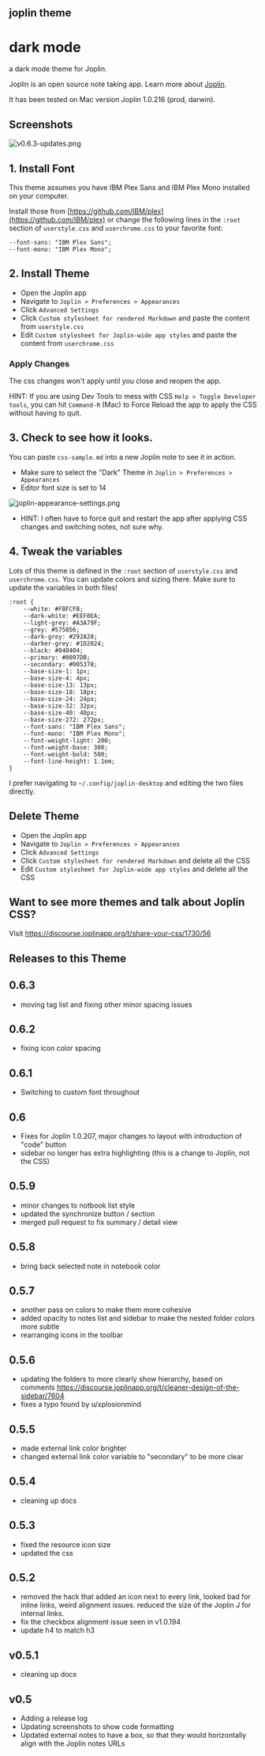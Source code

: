 ## joplin theme
# dark mode
a dark mode theme for Joplin.

Joplin is an open source note taking app. Learn more about [Joplin](http://joplinapp.org).

It has been tested on Mac version Joplin 1.0.216 (prod, darwin).

## Screenshots
![v0.6.3-updates.png](/screenshots/v0.6-updates.png)

## 1. Install Font

This theme assumes you have IBM Plex Sans and IBM Plex Mono installed on your computer.

Install those from [https://github.com/IBM/plex](https://github.com/IBM/plex) or change the following lines in the `:root` section of  `userstyle.css` and `userchrome.css` to your favorite font:
```
--font-sans: "IBM Plex Sans";
--font-mono: "IBM Plex Mono";
```

## 2. Install Theme
- Open the Joplin app
- Navigate to  `Joplin > Preferences > Appearances`
- Click `Advanced Settings`
- Click `Custom stylesheet for rendered Markdown` and paste the content from `userstyle.css`
- Edit `Custom stylesheet for Joplin-wide app styles` and paste the content from `userchrome.css`


### Apply Changes
The css changes won't apply until you close and reopen the app.

HINT: If you are using Dev Tools to mess with CSS `Help > Toggle Developer tools`, you can hit `Command-R` (Mac) to Force Reload the app to apply the CSS without having to quit.

## 3. Check to see how it looks.
You can paste `css-sample.md` into a new Joplin note to see it in action.

- Make sure to select the "Dark" Theme in `Joplin > Preferences > Appearances`
- Editor font size is set to 14

![joplin-appearance-settings.png](/img/joplin-appearance-settings.png)

- HINT: I often have to force quit and restart the app after applying CSS changes and switching notes, not sure why.

## 4. Tweak the variables
Lots of this theme is defined in the `:root` section of  `userstyle.css` and `userchrome.css`. You can update colors and sizing there. Make sure to update the variables in both files!

```
:root {
    --white: #FBFCFB;
    --dark-white: #EEF0EA;
    --light-grey: #A3A79F;
    --grey: #575856;
    --dark-grey: #292A28;
    --darker-grey: #1D2024;
    --black: #040404;
    --primary: #0097DB;
    --secondary: #005378;
    --base-size-1: 1px;
    --base-size-4: 4px;
    --base-size-13: 13px;
    --base-size-18: 18px;
    --base-size-24: 24px;
    --base-size-32: 32px;
    --base-size-40: 40px;
    --base-size-272: 272px;
    --font-sans: "IBM Plex Sans";
    --font-mono: "IBM Plex Mono";
    --font-weight-light: 200;
    --font-weight-base: 300;
    --font-weight-bold: 500;
    --font-line-height: 1.1em;
}
```

I prefer navigating to `~/.config/joplin-desktop` and editing the two files directly.


## Delete Theme
- Open the Joplin app
- Navigate to  `Joplin > Preferences > Appearances`
- Click `Advanced Settings`
- Click `Custom stylesheet for rendered Markdown` and delete all the CSS
- Edit `Custom stylesheet for Joplin-wide app styles` and delete all the CSS

## Want to see more themes and talk about Joplin CSS?
Visit https://discourse.joplinapp.org/t/share-your-css/1730/56

## Releases to this Theme
## 0.6.3
- moving tag list and fixing other minor spacing issues

## 0.6.2
- fixing icon color spacing

## 0.6.1
- Switching to custom font throughout

## 0.6
- Fixes for Joplin 1.0.207, major changes to layout with introduction of "code" button
- sidebar no longer has extra highlighting (this is a change to Joplin, not the CSS)

## 0.5.9
- minor changes to notbook list style
- updated the synchronize button / section
- merged pull request to fix summary / detail view

## 0.5.8
- bring back selected note in notebook color

## 0.5.7
- another pass on colors to make them more cohesive
- added opacity to notes list and sidebar to make the nested folder colors more subtle
- rearranging icons in the toolbar

## 0.5.6
- updating the folders to more clearly show hierarchy, based on comments https://discourse.joplinapp.org/t/cleaner-design-of-the-sidebar/7604
- fixes a typo found by u/xplosionmind

## 0.5.5
- made external link color brighter
- changed external link color variable to "secondary" to be more clear

## 0.5.4
- cleaning up docs

## 0.5.3
- fixed the resource icon size
- updated the css

## 0.5.2
- removed the hack that added an icon next to every link, looked bad for inline links, weird alignment issues. reduced the size of the Joplin J for internal links.
- fix the checkbox alignment issue seen in v1.0.194
- update h4 to match h3

## v0.5.1
- cleaning up docs

## v0.5
- Adding a release log
- Updating screenshots to show code formatting
- Updated external notes to have a box, so that they would horizontally align with the Joplin notes URLs
